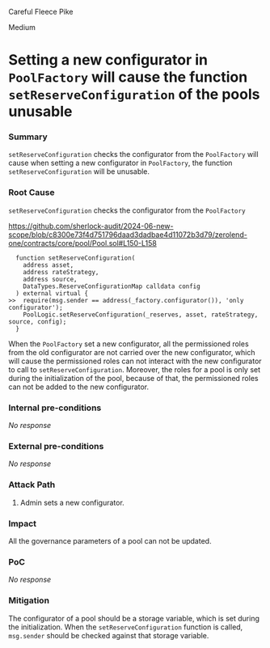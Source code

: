 Careful Fleece Pike

Medium

# Setting a new configurator in `PoolFactory` will cause the function `setReserveConfiguration` of the pools unusable

### Summary

`setReserveConfiguration` checks the configurator from the `PoolFactory` will cause when setting a new configurator in `PoolFactory`, the function `setReserveConfiguration` will be unusable.

### Root Cause

`setReserveConfiguration` checks the configurator from the `PoolFactory`

https://github.com/sherlock-audit/2024-06-new-scope/blob/c8300e73f4d751796daad3dadbae4d11072b3d79/zerolend-one/contracts/core/pool/Pool.sol#L150-L158

```solidity
  function setReserveConfiguration(
    address asset,
    address rateStrategy,
    address source,
    DataTypes.ReserveConfigurationMap calldata config
  ) external virtual {
>>  require(msg.sender == address(_factory.configurator()), 'only configurator');
    PoolLogic.setReserveConfiguration(_reserves, asset, rateStrategy, source, config);
  }
```

When the `PoolFactory` set a new configurator, all the permissioned roles from the old configurator are not carried over the new configurator, which will cause the permissioned roles can not interact with the new configurator to call to `setReserveConfiguration`. Moreover, the roles for a pool is only set during the initialization of the pool, because of that, the permissioned roles can not be added to the new configurator.

### Internal pre-conditions

_No response_

### External pre-conditions

_No response_

### Attack Path

1. Admin sets a new configurator.

### Impact

All the governance parameters of a pool can not be updated.

### PoC

_No response_

### Mitigation

The configurator of a pool should be a storage variable, which is set during the initialization. When the `setReserveConfiguration` function is called, `msg.sender` should be checked against that storage variable.